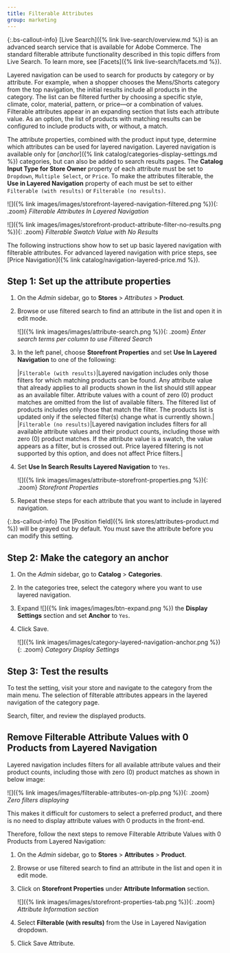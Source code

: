 ```yaml
---
title: Filterable Attributes
group: marketing
---
```


{:.bs-callout-info}
[Live Search]({% link live-search/overview.md %}) is an advanced search service that is available for Adobe Commerce. The standard filterable attribute functionality described in this topic differs from Live Search. To learn more, see [Facets]({% link live-search/facets.md %}).

Layered navigation can be used to search for products by category or by attribute. For example, when a shopper chooses the Mens/Shorts category from the top navigation, the initial results include all products in the category. The list can be filtered further by choosing a specific style, climate, color, material, pattern, or price—or a combination of values. Filterable attributes appear in an expanding section that lists each attribute value. As an option, the list of products with matching results can be configured to include products with, or without, a match.

The attribute properties, combined with the product input type, determine which attributes can be used for layered navigation. Layered navigation is available only for [_anchor_]({% link catalog/categories-display-settings.md %}) categories, but can also be added to search results pages. The **Catalog Input Type for Store Owner** property of each attribute must be set to `Dropdown`, `Multiple Select`, or `Price`. To make the attributes filterable, the **Use in Layered Navigation** property of each must be set to either `Filterable (with results)` or `Filterable (no results)`.

![]({% link images/images/storefront-layered-navigation-filtered.png %}){: .zoom}
_Filterable Attributes In Layered Navigation_

![]({% link images/images/storefront-product-attribute-filter-no-results.png %}){: .zoom}
_Filterable Swatch Value with No Results_

The following instructions show how to set up basic layered navigation with filterable attributes. For advanced layered navigation with price steps, see [Price Navigation]({% link catalog/navigation-layered-price.md %}).

## Step 1: Set up the attribute properties

1. On the _Admin_ sidebar, go to **Stores** > _Attributes_ > **Product**.

1. Browse or use filtered search to find an attribute in the list and open it in edit mode.

   ![]({% link images/images/attribute-search.png %}){: .zoom}
   _Enter search terms per column to use Filtered Search_

1. In the left panel, choose **Storefront Properties** and set **Use In Layered Navigation** to one of the following:

    |`Filterable (with results)`|Layered navigation includes only those filters for which matching products can be found. Any attribute value that already applies to all products shown in the list should still appear as an available filter. Attribute values with a count of zero (0) product matches are omitted from the list of available filters. The filtered list of products includes only those that match the filter. The products list is updated only if the selected filter(s) change what is currently shown.|
    |`Filterable (no results)`|Layered navigation includes filters for all available attribute values and their product counts, including those with zero (0) product matches. If the attribute value is a swatch, the value appears as a filter, but is crossed out. Price layered filtering is not supported by this option, and does not affect Price filters.|

1. Set **Use In Search Results Layered Navigation** to `Yes`.

    ![]({% link images/images/attribute-storefront-properties.png %}){: .zoom}
    _Storefront Properties_

1. Repeat these steps for each attribute that you want to include in layered navigation.

{:.bs-callout-info}
The [Position field]({% link stores/attributes-product.md %}) will be grayed out by default. You must save the attribute before you can modify this setting.

## Step 2: Make the category an anchor

1. On the _Admin_ sidebar, go to **Catalog** > **Categories**.

1. In the categories tree, select the category where you want to use layered navigation.

1. Expand ![]({% link images/images/btn-expand.png %}) the **Display Settings** section and set **Anchor** to `Yes`.

1. Click <span class="btn">Save</span>.

   ![]({% link images/images/category-layered-navigation-anchor.png %}){: .zoom}
   _Category Display Settings_

## Step 3: Test the results

To test the setting, visit your store and navigate to the category from the main menu. The selection of filterable attributes appears in the layered navigation of the category page.

Search, filter, and review the displayed products.

## Remove Filterable Attribute Values with 0 Products from Layered Navigation

Layered navigation includes filters for all available attribute values and their product counts, including those with zero (0) product matches as shown in below image:

   ![]({% link images/images/filterable-attributes-on-plp.png %}){: .zoom}
   _Zero filters displaying_

This makes it difficult for customers to select a preferred product, and there is no need to display attribute values ​​with 0 products in the front-end.

Therefore, follow the next steps to remove Filterable Attribute Values with 0 Products from Layered Navigation:

1. On the _Admin_ sidebar, go to **Stores** > **Attributes** > **Product**.

1. Browse or use filtered search to find an attribute in the list and open it in edit mode.

1. Click on **Storefront Properties** under **Attribute Information** section.

   ![]({% link images/images/storefront-properties-tab.png %}){: .zoom}
   _Attribute Information section_

1. Select **Filterable (with results)** from the Use in Layered Navigation dropdown.

1. Click <span class="btn">Save Attribute</span>.